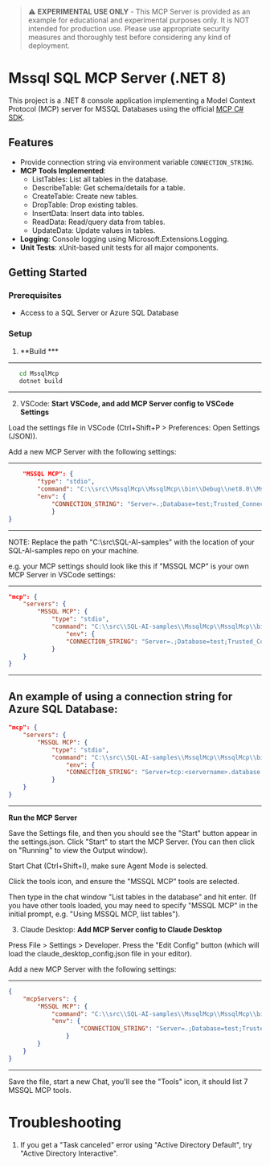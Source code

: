> ⚠️ **EXPERIMENTAL USE ONLY** - This MCP Server is provided as an example for educational and experimental purposes only. It is NOT intended for production use. Please use appropriate security measures and thoroughly test before considering any kind of deployment.

# Mssql SQL MCP Server (.NET 8)

This project is a .NET 8 console application implementing a Model Context Protocol (MCP) server for MSSQL Databases using the official [MCP C# SDK](https://github.com/modelcontextprotocol/csharp-sdk).

## Features

- Provide connection string via environment variable `CONNECTION_STRING`.
- **MCP Tools Implemented**:
  - ListTables: List all tables in the database.
  - DescribeTable: Get schema/details for a table.
  - CreateTable: Create new tables.
  - DropTable: Drop existing tables.
  - InsertData: Insert data into tables.
  - ReadData: Read/query data from tables.
  - UpdateData: Update values in tables.
- **Logging**: Console logging using Microsoft.Extensions.Logging.
- **Unit Tests**: xUnit-based unit tests for all major components.

## Getting Started

### Prerequisites

- Access to a SQL Server or Azure SQL Database

### Setup

1. **Build ***

---
```sh
   cd MssqlMcp
   dotnet build
```
---


2. VSCode: **Start VSCode, and add MCP Server config to VSCode Settings**

Load the settings file in VSCode (Ctrl+Shift+P > Preferences: Open Settings (JSON)).

Add a new MCP Server with the following settings:

---
```json
    "MSSQL MCP": {
        "type": "stdio",
        "command": "C:\\src\\MssqlMcp\\MssqlMcp\\bin\\Debug\\net8.0\\MssqlMcp.exe",
        "env": {
            "CONNECTION_STRING": "Server=.;Database=test;Trusted_Connection=True;TrustServerCertificate=True"
            }
}
```
---

NOTE: Replace the path "C:\\src\\SQL-AI-samples" with the location of your SQL-AI-samples repo on your machine.

e.g. your MCP settings should look like this if "MSSQL MCP" is your own MCP Server in VSCode settings:

---
```json
"mcp": {
    "servers": {
        "MSSQL MCP": {
            "type": "stdio",
            "command": "C:\\src\\SQL-AI-samples\\MssqlMcp\\MssqlMcp\\bin\\Debug\\net8.0\\MssqlMcp.exe",
                "env": {
                "CONNECTION_STRING": "Server=.;Database=test;Trusted_Connection=True;TrustServerCertificate=True"
            }
    }
}
```
---

An example of using a connection string for Azure SQL Database:
---
```json
"mcp": {
    "servers": {
        "MSSQL MCP": {
            "type": "stdio",
            "command": "C:\\src\\SQL-AI-samples\\MssqlMcp\\MssqlMcp\\bin\\Debug\\net8.0\\MssqlMcp.exe",
                "env": {
                "CONNECTION_STRING": "Server=tcp:<servername>.database.windows.net,1433;Initial Catalog=<databasename>;Encrypt=Mandatory;TrustServerCertificate=False;Connection Timeout=30;Authentication=Active Directory Interactive"
            }
    }
}
```
---

**Run the MCP Server**

Save the Settings file, and then you should see the "Start" button appear in the settings.json.  Click "Start" to start the MCP Server. (You can then click on "Running" to view the Output window).

Start Chat (Ctrl+Shift+I), make sure Agent Mode is selected.

Click the tools icon, and ensure the "MSSQL MCP" tools are selected.

Then type in the chat window "List tables in the database" and hit enter. (If you have other tools loaded, you may need to specify "MSSQL MCP" in the initial prompt, e.g. "Using MSSQL MCP, list tables").

3. Claude Desktop: **Add MCP Server config to Claude Desktop**

Press File > Settings > Developer.
Press the "Edit Config" button (which will load the claude_desktop_config.json file in your editor).

Add a new MCP Server with the following settings:

---
```json
{
    "mcpServers": {
        "MSSQL MCP": {
            "command": "C:\\src\\SQL-AI-samples\\MssqlMcp\\MssqlMcp\\bin\\Debug\\net8.0\\MssqlMcp.exe",
            "env": {
                    "CONNECTION_STRING": "Server=.;Database=test;Trusted_Connection=True;TrustServerCertificate=True"
                }
        }
    }
}
```
---

Save the file, start a new Chat, you'll see the "Tools" icon, it should list 7 MSSQL MCP tools.

# Troubleshooting

1. If you get a "Task canceled" error using "Active Directory Default", try "Active Directory Interactive".



